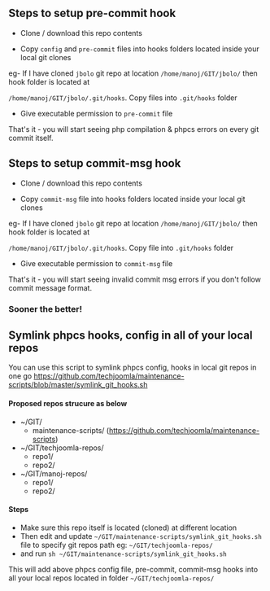 ## Steps to setup pre-commit hook
- Clone / download this repo contents

- Copy `config` and  `pre-commit` files into hooks folders located inside your local git clones

eg- If I have cloned `jbolo` git repo at location `/home/manoj/GIT/jbolo/` then hook folder is located at

`/home/manoj/GIT/jbolo/.git/hooks`. Copy files into `.git/hooks` folder


- Give executable permission to `pre-commit` file


That's it - you will start seeing php compilation & phpcs errors on every git commit itself.

## Steps to setup commit-msg hook
- Clone / download this repo contents

- Copy `commit-msg` file into hooks folders located inside your local git clones

eg- If I have cloned `jbolo` git repo at location `/home/manoj/GIT/jbolo/` then hook folder is located at

`/home/manoj/GIT/jbolo/.git/hooks`. Copy file into `.git/hooks` folder


- Give executable permission to `commit-msg` file


That's it - you will start seeing invalid commit msg errors if you don't follow commit message format.

### Sooner the better!

## Symlink phpcs hooks, config in all of your local repos

You can use this script to symlink phpcs config, hooks in local git repos in one go
https://github.com/techjoomla/maintenance-scripts/blob/master/symlink_git_hooks.sh

#### Proposed repos strucure as below

- ~/GIT/
  - maintenance-scripts/ (https://github.com/techjoomla/maintenance-scripts)
- ~/GIT/techjoomla-repos/
  - repo1/
  - repo2/
- ~/GIT/manoj-repos/
  - repo1/
  - repo2/
  
#### Steps
- Make sure this repo itself is located (cloned) at different location
- Then edit and update `~/GIT/maintenance-scripts/symlink_git_hooks.sh` file to specify git repos path eg: `~/GIT/techjoomla-repos/`
- and run `sh ~/GIT/maintenance-scripts/symlink_git_hooks.sh`

This will add above phpcs config file, pre-commit, commit-msg hooks into all your local repos located in folder  `~/GIT/techjoomla-repos/`
